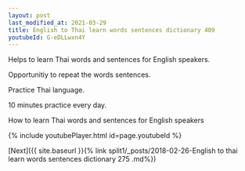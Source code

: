 ```yaml
---
layout: post
last_modified_at: 2021-03-29
title: English to Thai learn words sentences dictionary 409 
youtubeId: G-eDLLwxn4Y
---
```

 
 
Helps to learn Thai words and sentences for English speakers.

Opportunitiy to repeat the words sentences. 

Practice Thai language. 
 
10 minutes practice every day. 
 
How to learn Thai words and sentences for English speakers 
 
{% include youtubePlayer.html id=page.youtubeId %}
 
 
[Next]({{ site.baseurl }}{% link  split1/_posts/2018-02-26-English to thai learn words sentences dictionary 275 .md%})
 

